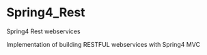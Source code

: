 Spring4_Rest
============

Spring4 Rest webservices

Implementation of building RESTFUL webservices with Spring4 MVC



